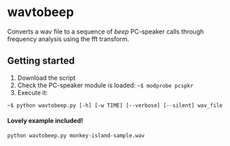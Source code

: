 # wavtobeep
Converts a wav file to a sequence of *beep* PC-speaker calls through frequency analysis using the fft transform.

## Getting started

1. Download the script
2. Check the PC-speaker module is loaded:
 `~$ modprobe pcspkr`
3. Execute it:

 `~$ python wavtobeep.py [-h] [-w TIME] [--verbose] [--silent] wav_file`
 
#### Lovely example included!

 `python wavtobeep.py monkey-island-sample.wav`
